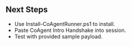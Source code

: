 ## Next Steps
- Use Install-CoAgentRunner.ps1 to install.
- Paste CoAgent Intro Handshake into session.
- Test with provided sample payload.
